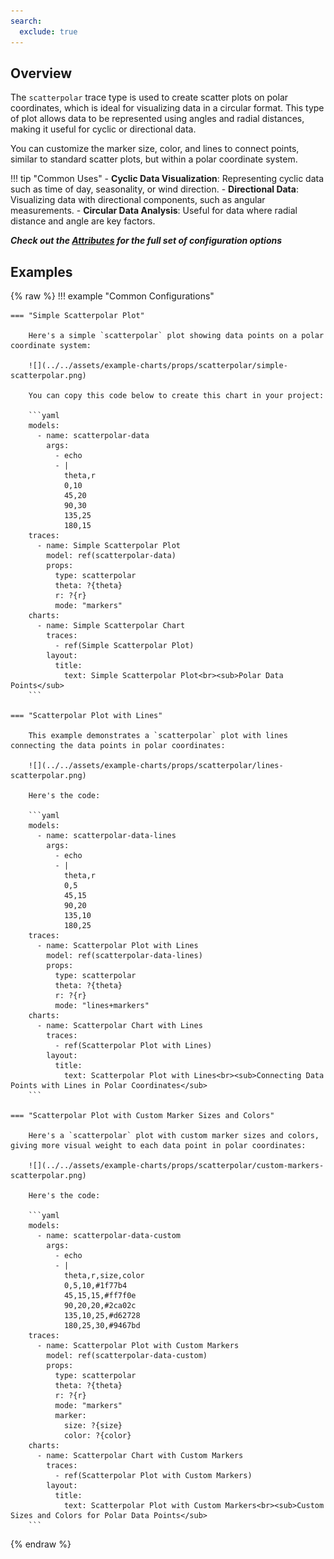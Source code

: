```yaml
---
search:
  exclude: true
---
```

<!--start-->
## Overview

The `scatterpolar` trace type is used to create scatter plots on polar coordinates, which is ideal for visualizing data in a circular format. This type of plot allows data to be represented using angles and radial distances, making it useful for cyclic or directional data.

You can customize the marker size, color, and lines to connect points, similar to standard scatter plots, but within a polar coordinate system.

!!! tip "Common Uses"
    - **Cyclic Data Visualization**: Representing cyclic data such as time of day, seasonality, or wind direction.
    - **Directional Data**: Visualizing data with directional components, such as angular measurements.
    - **Circular Data Analysis**: Useful for data where radial distance and angle are key factors.

_**Check out the [Attributes](../configuration/Trace/Props/Scatterpolar/#attributes) for the full set of configuration options**_

## Examples

{% raw %}
!!! example "Common Configurations"

    === "Simple Scatterpolar Plot"

        Here's a simple `scatterpolar` plot showing data points on a polar coordinate system:

        ![](../../assets/example-charts/props/scatterpolar/simple-scatterpolar.png)

        You can copy this code below to create this chart in your project:

        ```yaml
        models:
          - name: scatterpolar-data
            args:
              - echo
              - |
                theta,r
                0,10
                45,20
                90,30
                135,25
                180,15
        traces:
          - name: Simple Scatterpolar Plot
            model: ref(scatterpolar-data)
            props:
              type: scatterpolar
              theta: ?{theta}
              r: ?{r}
              mode: "markers"
        charts:
          - name: Simple Scatterpolar Chart
            traces:
              - ref(Simple Scatterpolar Plot)
            layout:
              title:
                text: Simple Scatterpolar Plot<br><sub>Polar Data Points</sub>
        ```

    === "Scatterpolar Plot with Lines"

        This example demonstrates a `scatterpolar` plot with lines connecting the data points in polar coordinates:

        ![](../../assets/example-charts/props/scatterpolar/lines-scatterpolar.png)

        Here's the code:

        ```yaml
        models:
          - name: scatterpolar-data-lines
            args:
              - echo
              - |
                theta,r
                0,5
                45,15
                90,20
                135,10
                180,25
        traces:
          - name: Scatterpolar Plot with Lines
            model: ref(scatterpolar-data-lines)
            props:
              type: scatterpolar
              theta: ?{theta}
              r: ?{r}
              mode: "lines+markers"
        charts:
          - name: Scatterpolar Chart with Lines
            traces:
              - ref(Scatterpolar Plot with Lines)
            layout:
              title:
                text: Scatterpolar Plot with Lines<br><sub>Connecting Data Points with Lines in Polar Coordinates</sub>
        ```

    === "Scatterpolar Plot with Custom Marker Sizes and Colors"

        Here's a `scatterpolar` plot with custom marker sizes and colors, giving more visual weight to each data point in polar coordinates:

        ![](../../assets/example-charts/props/scatterpolar/custom-markers-scatterpolar.png)

        Here's the code:

        ```yaml
        models:
          - name: scatterpolar-data-custom
            args:
              - echo
              - |
                theta,r,size,color
                0,5,10,#1f77b4
                45,15,15,#ff7f0e
                90,20,20,#2ca02c
                135,10,25,#d62728
                180,25,30,#9467bd
        traces:
          - name: Scatterpolar Plot with Custom Markers
            model: ref(scatterpolar-data-custom)
            props:
              type: scatterpolar
              theta: ?{theta}
              r: ?{r}
              mode: "markers"
              marker:
                size: ?{size}
                color: ?{color}
        charts:
          - name: Scatterpolar Chart with Custom Markers
            traces:
              - ref(Scatterpolar Plot with Custom Markers)
            layout:
              title:
                text: Scatterpolar Plot with Custom Markers<br><sub>Custom Sizes and Colors for Polar Data Points</sub>
        ```

{% endraw %}
<!--end-->